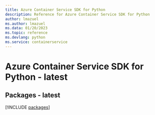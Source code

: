 ```yaml
---
title: Azure Container Service SDK for Python
description: Reference for Azure Container Service SDK for Python
author: lmazuel
ms.author: lmazuel
ms.data: 01/20/2023
ms.topic: reference
ms.devlang: python
ms.service: containerservice
---
```

# Azure Container Service SDK for Python - latest
## Packages - latest
[!INCLUDE [packages](container-service-index.md)]